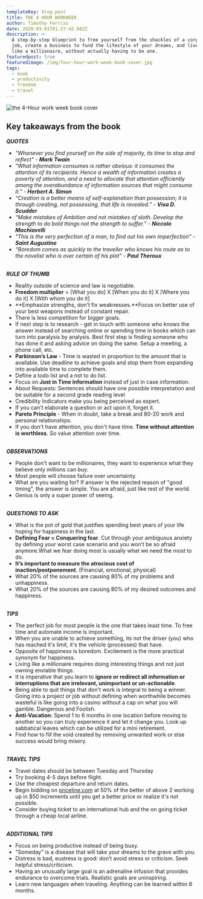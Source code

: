 ```yaml
---
templateKey: blog-post
title: THE 4 HOUR WORKWEEK
author: Timothy Ferriss
date: 2020-03-01T01:57:42.682Z
description: >-
  A step-by-step blueprint to free yourself from the shackles of a corporate
  job, create a business to fund the lifestyle of your dreams, and live life
  like a millionaire, without actually having to be one.
featuredpost: true
featuredimage: /img/four-hour-work-week-book-cover.jpg
tags:
  - book
  - productivity
  - freedom
  - travel
---
```

![the 4-Hour work week book cover](/img/four-hour-work-week-book-cover.jpg "the  4-hour work week")

## Key takeaways from the book



***QUOTES***

* *"Whenever you find yourself on the side of majority, its time to stop and reflect"* - ***Mark Twain***
* *“What information consumes is rather obvious: it consumes the attention of its recipients. Hence a wealth of information creates a poverty of attention, and a need to allocate that attention efficiently among the overabundance of information sources that might consume it.”* - ***Herbert A. Simon***
* *“Creation is a better means of self-explanation than possession; it is through creating, not possessing, that life is revealed.”* - ***Visa D. Scudder***
* *“Make mistakes of Ambition and not mistakes of sloth. Develop the strength to do bold things not the strength to suffer.” - **Niccolo Machiavelli***
* *"This is the very perfection of a man, to find out his own imperfection"* - ***Saint Augustine***
* *“Boredom comes as quickly to the traveller who knows his route as to the novelist who is over certain of his plot”* - ***Paul Theroux***

\
***RULE OF THUMB***

* Reality outside of science and law is negotiable.
* **Freedom multiplier** = \[What you do] X \[When you do it] X \[Where you do it] X \[With whom you do it]
* **Emphasize strengths, don’t fix weaknesses.**Focus on better use of your best weapons instead of constant repair.
* There is less competition for bigger goals.
* If next step is to research - get in touch with someone who knows the answer instead of searching online or spending time in books which can turn into paralysis by analysis. Best first step is finding someone who has done it and asking advice on doing the same. Setup a meeting, a phone call, etc.
* **Parkinson’s Law** - Time is wasted in proportion to the amount that is available. Use deadline to achieve goals and stop them from expanding into available time to complete them.
* Define a todo list and a not to do list.
* Focus on **Just in Time information** instead of just in case information.
* About Requests: Sentences should have one possible interpretation and be suitable for a second grade reading level
* Credibility Indicators make you being perceived as expert.
* If you can't elaborate a question or act upon it, forget it.
* **Pareto Principle** - When in doubt, take a break and 80-20 work and personal relationships.
* If you don't have attention, you don't have time. **Time without attention is worthless**. So value attention over time.

\
***OBSERVATIONS***

* People don't want to be millionaires, they want to experience what they believe only millions can buy.
* Most people will choose failure over uncertainty.
* What are you waiting for? If answer is the rejected reason of "good timing", the answer is simple. You are afraid, just like rest of the world.
* Genius is only a super power of seeing.

\
***QUESTIONS TO ASK***

* What is the pot of gold that justifies spending best years of your life hoping for happiness in the last.
* **Defining Fear = Conquering fear**. Cut through your ambiguous anxiety by defining your worst case scenario and you won’t be so afraid anymore.What we fear doing most is usually what we need the most to do.
* **It’s important to measure the atrocious cost of inaction/postponement**. (Financial, emotional, physical)
* What 20% of the sources are causing 80% of my problems and unhappiness.
* What 20% of the sources are causing 80% of my desired outcomes and happiness.

\
***TIPS***

* The perfect job for most people is the one that takes least time. To free time and automate income is important.
* When you are unable to achieve something, its not the driver (you) who has reached it's limit, it's the vehicle (processes) that have.
* Opposite of happiness is boredom. Excitement is the more practical synonym for happiness.
* Living like a millionaire requires doing interesting things and not just owning enviable things.
* It is imperative that you learn to **ignore or redirect all information or interruptions that are irrelevant, unimportant or un-actionable**.
* Being able to quit things that don't work is integral to being a winner. Going into a project or job without defining when worthwhile becomes wasteful is like going into a casino without a cap on what you will gamble. Dangerous and Foolish.
* **Anti-Vacation**: Spend 1 to 6 months in one location before moving to another so you can truly experience it and let it change you. Look up sabbatical leaves which can be utilized for a mini retirement.
* Find how to fill the void created by removing unwanted work or else success would bring misery.

\
***TRAVEL TIPS***

* Travel dates should be between Tuesday and Thursday
* Try booking 4-5 days before flight.
* Use the cheapest departure and return dates.
* Begin bidding on [priceline.com](http://priceline.com/) at 50% of the better of above 2 working up in $50 increments until you get a better price or realize it's not possible.
* Consider buying ticket to an international hub and the on going ticket through a cheap local airline.

\
***ADDITIONAL TIPS***

* Focus on being productive instead of being busy.
* "Someday" is a disease that will take your dreams to the grave with you.
* Distress is bad, eustress is good: don’t avoid stress or criticism. Seek helpful stress/criticism.
* Having an unusually large goal is an adrenaline infusion that provides endurance to overcome trials. Realistic goals are uninspiring.
* Learn new languages when traveling. Anything can be learned within 6 months.
